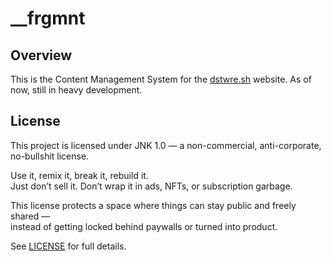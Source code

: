 # \_\_frgmnt

## Overview

This is the Content Management System for the [dstwre.sh](https://dstwre.sh/) website.
As of now, still in heavy development.

## License

This project is licensed under JNK 1.0 — a non-commercial, anti-corporate, no-bullshit license.

Use it, remix it, break it, rebuild it.  
Just don’t sell it. Don’t wrap it in ads, NFTs, or subscription garbage.  

This license protects a space where things can stay public and freely shared —  
instead of getting locked behind paywalls or turned into product.

See [LICENSE](LICENSE) for full details.

